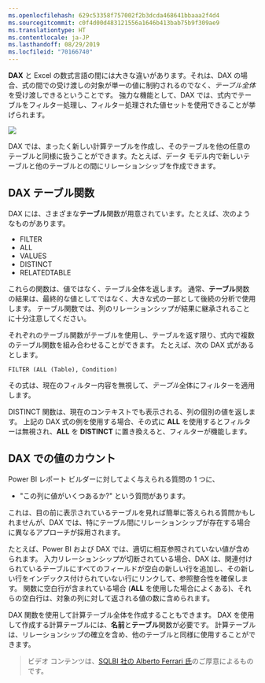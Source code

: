 ```yaml
---
ms.openlocfilehash: 629c53358f757002f2b3dcda468641bbaaa2f4d4
ms.sourcegitcommit: c0f4d00d483121556a1646b413bab75b9f309ae9
ms.translationtype: HT
ms.contentlocale: ja-JP
ms.lasthandoff: 08/29/2019
ms.locfileid: "70166740"
---
```

**DAX** と Excel の数式言語の間には大きな違いがあります。それは、DAX の場合、式の間での受け渡しの対象が単一の値に制約されるのでなく、*テーブル全体*を受け渡しできるということです。 強力な機能として、DAX では、式内でテーブルをフィルター処理し、フィルター処理された値セットを使用できることが挙げられます。

![](media/7-6-dax-tables-and-filtering/dax-tables-filtering_1.png)

DAX では、まったく新しい計算テーブルを作成し、そのテーブルを他の任意のテーブルと同様に扱うことができます。たとえば、データ モデル内で新しいテーブルと他のテーブルとの間にリレーションシップを作成できます。

## <a name="dax-table-functions"></a>DAX テーブル関数
DAX には、さまざまな**テーブル**関数が用意されています。たとえば、次のようなものがあります。

* FILTER
* ALL
* VALUES
* DISTINCT
* RELATEDTABLE

これらの関数は、値ではなく、テーブル全体を返します。 通常、**テーブル**関数の結果は、最終的な値としてではなく、大きな式の一部として後続の分析で使用します。 テーブル関数では、列のリレーションシップが結果に継承されることに十分注意してください。

それぞれのテーブル関数がテーブルを使用し、テーブルを返す限り、式内で複数のテーブル関数を組み合わせることができます。 たとえば、次の DAX 式があるとします。

    FILTER (ALL (Table), Condition)

その式は、現在のフィルター内容を無視して、*テーブル*全体にフィルターを適用します。

DISTINCT 関数は、現在のコンテキストでも表示される、列の個別の値を返します。 上記の DAX 式の例を使用する場合、その式に **ALL** を使用するとフィルターは無視され、**ALL** を **DISTINCT** に置き換えると、フィルターが機能します。

## <a name="counting-values-with-dax"></a>DAX での値のカウント
Power BI レポート ビルダーに対してよく与えられる質問の 1 つに、

* "この列に値がいくつあるか?" という質問があります。

これは、目の前に表示されているテーブルを見れば簡単に答えられる質問かもしれませんが、DAX では、特にテーブル間にリレーションシップが存在する場合に異なるアプローチが採用されます。

たとえば、Power BI および DAX では、適切に相互参照されていない値が含められます。 入力リレーションシップが切断されている場合、DAX は、関連付けられているテーブルにすべてのフィールドが空白の新しい行を追加し、その新しい行をインデックス付けられていない行にリンクして、参照整合性を確保します。 関数に空白行が含まれている場合 (**ALL** を使用した場合によくある)、それらの空白行は、対象の列に対して返される値の数に含められます。

DAX 関数を使用して計算テーブル全体を作成することもできます。 DAX を使用して作成する計算テーブルには、**名前**と**テーブル**関数が必要です。 計算テーブルは、リレーションシップの確立を含め、他のテーブルと同様に使用することができます。

> ビデオ コンテンツは、[SQLBI 社の Alberto Ferrari 氏](http://www.sqlbi.com/learning-dax)のご厚意によるものです。
> 
> 

